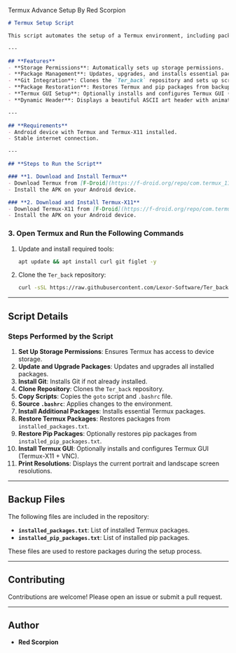 Termux Advance Setup By Red Scorpion

```markdown
# Termux Setup Script

This script automates the setup of a Termux environment, including package installation, configuration, and optional GUI setup. It is designed to make the process of setting up Termux quick and easy.

---

## **Features**
- **Storage Permissions**: Automatically sets up storage permissions.
- **Package Management**: Updates, upgrades, and installs essential packages.
- **Git Integration**: Clones the `Ter_back` repository and sets up scripts.
- **Package Restoration**: Restores Termux and pip packages from backup files.
- **Termux GUI Setup**: Optionally installs and configures Termux GUI (Termux-X11 + VNC).
- **Dynamic Header**: Displays a beautiful ASCII art header with animations.

---

## **Requirements**
- Android device with Termux and Termux-X11 installed.
- Stable internet connection.

---

## **Steps to Run the Script**

### **1. Download and Install Termux**
- Download Termux from [F-Droid](https://f-droid.org/repo/com.termux_118.apk).
- Install the APK on your Android device.

### **2. Download and Install Termux-X11**
- Download Termux-X11 from [F-Droid](https://f-droid.org/repo/com.termux.x11_14.apk).
- Install the APK on your Android device.
```
### **3. Open Termux and Run the Following Commands**
1. Update and install required tools:
   ```bash
   apt update && apt install curl git figlet -y
   ```

2. Clone the `Ter_back` repository:
   ```bash
   curl -sSL https://raw.githubusercontent.com/Lexor-Software/Ter_back/main/setup.sh | bash
   ```

---

## **Script Details**

### **Steps Performed by the Script**
1. **Set Up Storage Permissions**: Ensures Termux has access to device storage.
2. **Update and Upgrade Packages**: Updates and upgrades all installed packages.
3. **Install Git**: Installs Git if not already installed.
4. **Clone Repository**: Clones the `Ter_back` repository.
5. **Copy Scripts**: Copies the `goto` script and `.bashrc` file.
6. **Source `.bashrc`**: Applies changes to the environment.
7. **Install Additional Packages**: Installs essential Termux packages.
8. **Restore Termux Packages**: Restores packages from `installed_packages.txt`.
9. **Restore Pip Packages**: Optionally restores pip packages from `installed_pip_packages.txt`.
10. **Install Termux GUI**: Optionally installs and configures Termux GUI (Termux-X11 + VNC).
11. **Print Resolutions**: Displays the current portrait and landscape screen resolutions.

---

## **Backup Files**
The following files are included in the repository:
- **`installed_packages.txt`**: List of installed Termux packages.
- **`installed_pip_packages.txt`**: List of installed pip packages.

These files are used to restore packages during the setup process.

---


## **Contributing**
Contributions are welcome! Please open an issue or submit a pull request.

---

## **Author**
- **Red Scorpion**
